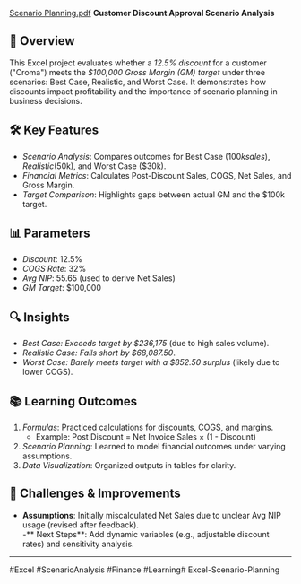 
[Scenario Planning.pdf](https://github.com/user-attachments/files/19261849/Scenario.Planning.pdf)
**Customer Discount Approval Scenario Analysis**
## 📌 Overview  
This Excel project evaluates whether a *12.5% discount* for a customer ("Croma") meets the *$100,000 Gross Margin (GM) target* under three scenarios: Best Case, Realistic, and Worst Case. It demonstrates how discounts impact profitability and the importance of scenario planning in business decisions.

## 🛠️ Key Features  
- *Scenario Analysis*: Compares outcomes for Best Case ($100k sales), Realistic ($50k), and Worst Case ($30k).  
- *Financial Metrics*: Calculates Post-Discount Sales, COGS, Net Sales, and Gross Margin.  
- *Target Comparison*: Highlights gaps between actual GM and the $100k target.  

## 📊 Parameters  
- *Discount*: 12.5%  
- *COGS Rate*: 32%  
- *Avg NIP*: 55.65 (used to derive Net Sales)  
- *GM Target*: $100,000  

## 🔍 Insights  
- *Best Case: Exceeds target by *$236,175** (due to high sales volume).  
- *Realistic Case: Falls short by *$68,087.50**.  
- *Worst Case: Barely meets target with a *$852.50 surplus** (likely due to lower COGS).  

## 📚 Learning Outcomes  
1. *Formulas*: Practiced calculations for discounts, COGS, and margins.  
   - Example: Post Discount = Net Invoice Sales × (1 - Discount)  
2. *Scenario Planning*: Learned to model financial outcomes under varying assumptions.  
3. *Data Visualization*: Organized outputs in tables for clarity.  

## 🧩 Challenges & Improvements  
- **Assumptions**: Initially miscalculated Net Sales due to unclear Avg NIP usage (revised after feedback).  
-** Next Steps**: Add dynamic variables (e.g., adjustable discount rates) and sensitivity analysis.  

---

 #Excel #ScenarioAnalysis #Finance #Learning# Excel-Scenario-Planning
